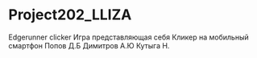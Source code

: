 # Project202_LLIZA
Edgerunner clicker
Игра представляющая себя Кликер на мобильный смартфон
Попов Д.Б
Димитров А.Ю
Кутыга Н.
